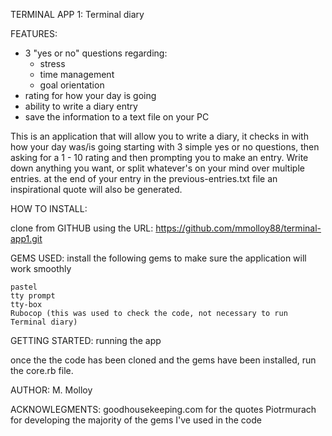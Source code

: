 
TERMINAL APP 1: Terminal diary

FEATURES: 

- 3 "yes or no" questions regarding:
    * stress
    * time management
    * goal orientation
- rating for how your day is going 
- ability to write a diary entry
- save the information to a text file on your PC 

This is an application that will allow you to write a diary, it checks in with how your day was/is going starting with 3 simple yes or no questions, then asking for a 1 - 10 rating and then prompting you to make an entry. Write down anything you want, or split whatever's on your mind over multiple entries. at the end of your entry in the previous-entries.txt file an inspirational quote will also be generated.


HOW TO INSTALL: 

clone from GITHUB using the URL: https://github.com/mmolloy88/terminal-app1.git

GEMS USED: install the following gems to make sure the application will work smoothly

    pastel
    tty prompt
    tty-box
    Rubocop (this was used to check the code, not necessary to run Terminal diary)

GETTING STARTED: running the app

once the the code has been cloned and the gems have been installed, run the core.rb file.

AUTHOR:
M. Molloy

ACKNOWLEGMENTS:
goodhousekeeping.com for the quotes
Piotrmurach for developing the majority of the gems I've used in the code